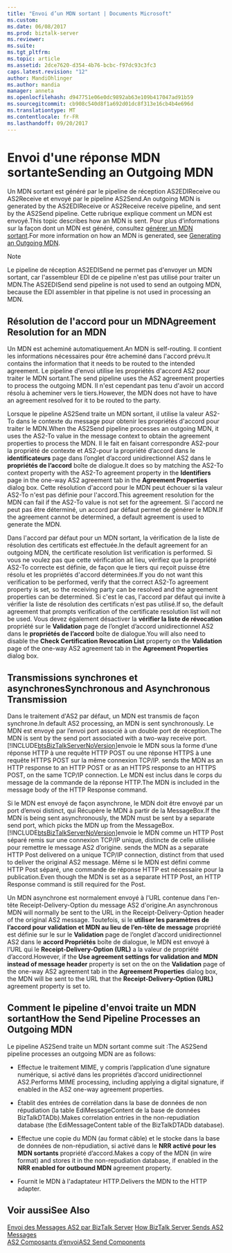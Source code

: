 ```yaml
---
title: "Envoi d’un MDN sortant | Documents Microsoft"
ms.custom: 
ms.date: 06/08/2017
ms.prod: biztalk-server
ms.reviewer: 
ms.suite: 
ms.tgt_pltfrm: 
ms.topic: article
ms.assetid: 2dce7620-d354-4b76-bcbc-f97dc93c3fc3
caps.latest.revision: "12"
author: MandiOhlinger
ms.author: mandia
manager: anneta
ms.openlocfilehash: d947751e06e0dc9892ab63e109b417047ad91b59
ms.sourcegitcommit: cb908c540d8f1a692d01dc8f313e16cb4b4e696d
ms.translationtype: MT
ms.contentlocale: fr-FR
ms.lasthandoff: 09/20/2017
---
```

# <a name="sending-an-outgoing-mdn"></a><span data-ttu-id="1a038-102">Envoi d'une réponse MDN sortante</span><span class="sxs-lookup"><span data-stu-id="1a038-102">Sending an Outgoing MDN</span></span>
<span data-ttu-id="1a038-103">Un MDN sortant est généré par le pipeline de réception AS2EDIReceive ou AS2Receive et envoyé par le pipeline AS2Send.</span><span class="sxs-lookup"><span data-stu-id="1a038-103">An outgoing MDN is generated by the AS2EDIReceive or AS2Receive receive pipeline, and sent by the AS2Send pipeline.</span></span> <span data-ttu-id="1a038-104">Cette rubrique explique comment un MDN est envoyé.</span><span class="sxs-lookup"><span data-stu-id="1a038-104">This topic describes how an MDN is sent.</span></span> <span data-ttu-id="1a038-105">Pour plus d’informations sur la façon dont un MDN est généré, consultez [générer un MDN sortant](../core/generating-an-outgoing-mdn.md).</span><span class="sxs-lookup"><span data-stu-id="1a038-105">For more information on how an MDN is generated, see [Generating an Outgoing MDN](../core/generating-an-outgoing-mdn.md).</span></span>  
  
> [!NOTE]
>  <span data-ttu-id="1a038-106">Le pipeline de réception AS2EDISend ne permet pas d'envoyer un MDN sortant, car l'assembleur EDI de ce pipeline n'est pas utilisé pour traiter un MDN.</span><span class="sxs-lookup"><span data-stu-id="1a038-106">The AS2EDISend send pipeline is not used to send an outgoing MDN, because the EDI assembler in that pipeline is not used in processing an MDN.</span></span>  
  
## <a name="agreement-resolution-for-an-mdn"></a><span data-ttu-id="1a038-107">Résolution de l'accord pour un MDN</span><span class="sxs-lookup"><span data-stu-id="1a038-107">Agreement Resolution for an MDN</span></span>  
 <span data-ttu-id="1a038-108">Un MDN est acheminé automatiquement.</span><span class="sxs-lookup"><span data-stu-id="1a038-108">An MDN is self-routing.</span></span> <span data-ttu-id="1a038-109">Il contient les informations nécessaires pour être acheminé dans l'accord prévu.</span><span class="sxs-lookup"><span data-stu-id="1a038-109">It contains the information that it needs to be routed to the intended agreement.</span></span> <span data-ttu-id="1a038-110">Le pipeline d'envoi utilise les propriétés d'accord AS2 pour traiter le MDN sortant.</span><span class="sxs-lookup"><span data-stu-id="1a038-110">The send pipeline uses the AS2 agreement properties to process the outgoing MDN.</span></span> <span data-ttu-id="1a038-111">Il n'est cependant pas tenu d'avoir un accord résolu à acheminer vers le tiers.</span><span class="sxs-lookup"><span data-stu-id="1a038-111">However, the MDN does not have to have an agreement resolved for it to be routed to the party.</span></span>  
  
 <span data-ttu-id="1a038-112">Lorsque le pipeline AS2Send traite un MDN sortant, il utilise la valeur AS2-To dans le contexte du message pour obtenir les propriétés d'accord pour traiter le MDN.</span><span class="sxs-lookup"><span data-stu-id="1a038-112">When the AS2Send pipeline processes an outgoing MDN, it uses the AS2-To value in the message context to obtain the agreement properties to process the MDN.</span></span> <span data-ttu-id="1a038-113">Il le fait en faisant correspondre AS2-pour la propriété de contexte et AS2-pour la propriété d’accord dans le **identificateurs** page dans l’onglet d’accord unidirectionnel AS2 dans le **propriétés de l’accord** boîte de dialogue.</span><span class="sxs-lookup"><span data-stu-id="1a038-113">It does so by matching the AS2-To context property with the AS2-To agreement property in the **Identifiers** page in the one-way AS2 agreement tab in the **Agreement Properties** dialog box.</span></span> <span data-ttu-id="1a038-114">Cette résolution d'accord pour le MDN peut échouer si la valeur AS2-To n'est pas définie pour l'accord.</span><span class="sxs-lookup"><span data-stu-id="1a038-114">This agreement resolution for the MDN can fail if the AS2-To value is not set for the agreement.</span></span> <span data-ttu-id="1a038-115">Si l'accord ne peut pas être déterminé, un accord par défaut permet de générer le MDN.</span><span class="sxs-lookup"><span data-stu-id="1a038-115">If the agreement cannot be determined, a default agreement is used to generate the MDN.</span></span>  
  
 <span data-ttu-id="1a038-116">Dans l'accord par défaut pour un MDN sortant, la vérification de la liste de résolution des certificats est effectuée.</span><span class="sxs-lookup"><span data-stu-id="1a038-116">In the default agreement for an outgoing MDN, the certificate resolution list verification is performed.</span></span> <span data-ttu-id="1a038-117">Si vous ne voulez pas que cette vérification ait lieu, vérifiez que la propriété AS2-To correcte est définie, de façon que le tiers qui reçoit puisse être résolu et les propriétés d'accord déterminées.</span><span class="sxs-lookup"><span data-stu-id="1a038-117">If you do not want this verification to be performed, verify that the correct AS2-To agreement property is set, so the receiving party can be resolved and the agreement properties can be determined.</span></span> <span data-ttu-id="1a038-118">Si c'est le cas, l'accord par défaut qui invite à vérifier la liste de résolution des certificats n'est pas utilisé.</span><span class="sxs-lookup"><span data-stu-id="1a038-118">If so, the default agreement that prompts verification of the certificate resolution list will not be used.</span></span> <span data-ttu-id="1a038-119">Vous devez également désactiver la **vérifier la liste de révocation** propriété sur le **Validation** page de l’onglet d’accord unidirectionnel AS2 dans le **propriétés de l’accord** boîte de dialogue.</span><span class="sxs-lookup"><span data-stu-id="1a038-119">You will also need to disable the **Check Certification Revocation List** property on the **Validation** page of the one-way AS2 agreement tab in the **Agreement Properties** dialog box.</span></span>  
  
## <a name="synchronous-and-asynchronous-transmission"></a><span data-ttu-id="1a038-120">Transmissions synchrones et asynchrones</span><span class="sxs-lookup"><span data-stu-id="1a038-120">Synchronous and Asynchronous Transmission</span></span>  
 <span data-ttu-id="1a038-121">Dans le traitement d'AS2 par défaut, un MDN est transmis de façon synchrone.</span><span class="sxs-lookup"><span data-stu-id="1a038-121">In default AS2 processing, an MDN is sent synchronously.</span></span> <span data-ttu-id="1a038-122">Le MDN est envoyé par l’envoi port associé à un double port de réception.</span><span class="sxs-lookup"><span data-stu-id="1a038-122">The MDN is sent by the send port associated with a two-way receive port.</span></span> [!INCLUDE[btsBizTalkServerNoVersion](../includes/btsbiztalkservernoversion-md.md)]<span data-ttu-id="1a038-123">envoie le MDN sous la forme d’une réponse HTTP à une requête HTTP POST ou une réponse HTTPS à une requête HTTPS POST sur la même connexion TCP/IP.</span><span class="sxs-lookup"><span data-stu-id="1a038-123"> sends the MDN as an HTTP response to an HTTP POST or as an HTTPS response to an HTTPS POST, on the same TCP/IP connection.</span></span> <span data-ttu-id="1a038-124">Le MDN est inclus dans le corps du message de la commande de la réponse HTTP.</span><span class="sxs-lookup"><span data-stu-id="1a038-124">The MDN is included in the message body of the HTTP Response command.</span></span>  
  
 <span data-ttu-id="1a038-125">Si le MDN est envoyé de façon asynchrone, le MDN doit être envoyé par un port d’envoi distinct, qui Récupère le MDN à partir de la MessageBox.</span><span class="sxs-lookup"><span data-stu-id="1a038-125">If the MDN is being sent asynchronously, the MDN must be sent by a separate send port, which picks the MDN up from the MessageBox.</span></span> [!INCLUDE[btsBizTalkServerNoVersion](../includes/btsbiztalkservernoversion-md.md)]<span data-ttu-id="1a038-126">envoie le MDN comme un HTTP Post séparé remis sur une connexion TCP/IP unique, distincte de celle utilisée pour remettre le message AS2 d’origine.</span><span class="sxs-lookup"><span data-stu-id="1a038-126"> sends the MDN as a separate HTTP Post delivered on a unique TCP/IP connection, distinct from that used to deliver the original AS2 message.</span></span> <span data-ttu-id="1a038-127">Même si le MDN est défini comme HTTP Post séparé, une commande de réponse HTTP est nécessaire pour la publication.</span><span class="sxs-lookup"><span data-stu-id="1a038-127">Even though the MDN is set as a separate HTTP Post, an HTTP Response command is still required for the Post.</span></span>  
  
 <span data-ttu-id="1a038-128">Un MDN asynchrone est normalement envoyé à l'URL contenue dans l'en-tête Receipt-Delivery-Option du message AS2 d'origine.</span><span class="sxs-lookup"><span data-stu-id="1a038-128">An asynchronous MDN will normally be sent to the URL in the Receipt-Delivery-Option header of the original AS2 message.</span></span> <span data-ttu-id="1a038-129">Toutefois, si le **utiliser les paramètres de l’accord pour validation et MDN au lieu de l’en-tête de message** propriété est définie sur le sur le **Validation** page de l’onglet d’accord unidirectionnel AS2 dans le **accord Propriétés** boîte de dialogue, le MDN est envoyé à l’URL qui le **Receipt-Delivery-Option (URL)** a la valeur de propriété d’accord.</span><span class="sxs-lookup"><span data-stu-id="1a038-129">However, if the **Use agreement settings for validation and MDN instead of message header** property is set on the on the **Validation** page of the one-way AS2 agreement tab in the **Agreement Properties** dialog box, the MDN will be sent to the URL that the **Receipt-Delivery-Option (URL)** agreement property is set to.</span></span>  
  
## <a name="how-the-send-pipeline-processes-an-outgoing-mdn"></a><span data-ttu-id="1a038-130">Comment le pipeline d'envoi traite un MDN sortant</span><span class="sxs-lookup"><span data-stu-id="1a038-130">How the Send Pipeline Processes an Outgoing MDN</span></span>  
 <span data-ttu-id="1a038-131">Le pipeline AS2Send traite un MDN sortant comme suit :</span><span class="sxs-lookup"><span data-stu-id="1a038-131">The AS2Send pipeline processes an outgoing MDN are as follows:</span></span>  
  
-   <span data-ttu-id="1a038-132">Effectue le traitement MIME, y compris l’application d’une signature numérique, si activé dans les propriétés d’accord unidirectionnel AS2.</span><span class="sxs-lookup"><span data-stu-id="1a038-132">Performs MIME processing, including applying a digital signature, if enabled in the AS2 one-way agreement properties.</span></span>  
  
-   <span data-ttu-id="1a038-133">Établit des entrées de corrélation dans la base de données de non répudiation (la table  EdiMessageContent de la base de données BizTalkDTADb).</span><span class="sxs-lookup"><span data-stu-id="1a038-133">Makes correlation entries in the non-repudiation database (the EdiMessageContent table of the BizTalkDTADb database).</span></span>  
  
-   <span data-ttu-id="1a038-134">Effectue une copie du MDN (au format câble) et le stocke dans la base de données de non-répudiation, si activé dans le **NRR activé pour les MDN sortants** propriété d’accord.</span><span class="sxs-lookup"><span data-stu-id="1a038-134">Makes a copy of the MDN (in wire format) and stores it in the non-repudiation database, if enabled in the **NRR enabled for outbound MDN** agreement property.</span></span>  
  
-   <span data-ttu-id="1a038-135">Fournit le MDN à l'adaptateur HTTP.</span><span class="sxs-lookup"><span data-stu-id="1a038-135">Delivers the MDN to the HTTP adapter.</span></span>  
  
## <a name="see-also"></a><span data-ttu-id="1a038-136">Voir aussi</span><span class="sxs-lookup"><span data-stu-id="1a038-136">See Also</span></span>  
 <span data-ttu-id="1a038-137">[Envoi des Messages AS2 par BizTalk Server](../core/how-biztalk-server-sends-as2-messages.md) </span><span class="sxs-lookup"><span data-stu-id="1a038-137">[How BizTalk Server Sends AS2 Messages](../core/how-biztalk-server-sends-as2-messages.md) </span></span>  
 [<span data-ttu-id="1a038-138">AS2 Composants d’envoi</span><span class="sxs-lookup"><span data-stu-id="1a038-138">AS2 Send Components</span></span>](../core/as2-send-components.md)